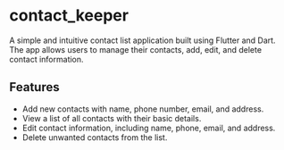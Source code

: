 # contact_keeper
A simple and intuitive contact list application built using Flutter and Dart. The app allows users to manage their contacts, add, edit, and delete contact information.

## Features
- Add new contacts with name, phone number, email, and address.
- View a list of all contacts with their basic details.
- Edit contact information, including name, phone, email, and address.
- Delete unwanted contacts from the list.
